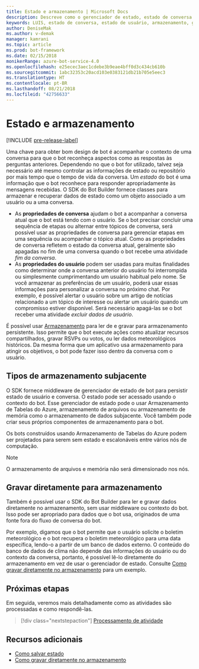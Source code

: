 ```yaml
---
title: Estado e armazenamento | Microsoft Docs
description: Descreve como o gerenciador de estado, estado de conversa e estado de usuário estão no SDK do Bot Builder.
keywords: LUIS, estado de conversa, estado de usuário, armazenamento, gerenciar estado
author: DeniseMak
ms.author: v-demak
manager: kamrani
ms.topic: article
ms.prod: bot-framework
ms.date: 02/15/2018
monikerRange: azure-bot-service-4.0
ms.openlocfilehash: e25ecec3aec1cdebe3b9eae4bff0d3c434cb610b
ms.sourcegitcommit: 1abc32353c20acd103e0383121db21b705e5eec3
ms.translationtype: HT
ms.contentlocale: pt-BR
ms.lasthandoff: 08/21/2018
ms.locfileid: "42756633"
---
```

# <a name="state-and-storage"></a>Estado e armazenamento
[!INCLUDE [pre-release-label](../includes/pre-release-label.md)]

Uma chave para obter bom design de bot é acompanhar o contexto de uma conversa para que o bot reconheça aspectos como as respostas às perguntas anteriores.
Dependendo no que o bot for utilizado, talvez seja necessário até mesmo controlar as informações de estado ou repositório por mais tempo que o tempo de vida da conversa.
Um *estado* do bot é uma informação que o bot reconhece para responder apropriadamente às mensagens recebidas. O SDK do Bot Builder fornece classes para armazenar e recuperar dados de estado como um objeto associado a um usuário ou a uma conversa.

* As **propriedades de conversa** ajudam o bot a acompanhar a conversa atual que o bot está tendo com o usuário. Se o bot precisar concluir uma sequência de etapas ou alternar entre tópicos de conversa, será possível usar as propriedades de conversa para gerenciar etapas em uma sequência ou acompanhar o tópico atual. Como as propriedades de conversa refletem o estado da conversa atual, geralmente são apagadas no fim de uma conversa quando o bot recebe uma atividade _fim da conversa_.
* As **propriedades do usuário** podem ser usadas para muitas finalidades como determinar onde a conversa anterior do usuário foi interrompida ou simplesmente cumprimentando um usuário habitual pelo nome. Se você armazenar as preferências de um usuário, poderá usar essas informações para personalizar a conversa no próximo chat. Por exemplo, é possível alertar o usuário sobre um artigo de notícias relacionado a um tópico de interesse ou alertar um usuário quando um compromisso estiver disponível. Será necessário apagá-las se o bot receber uma atividade _excluir dados de usuário_.

É possível usar [Armazenamento](bot-builder-howto-v4-storage.md) para ler de e gravar para armazenamento persistente. Isso permite que o bot execute ações como atualizar recursos compartilhados, gravar RSVPs ou votos, ou ler dados meteorológicos históricos. Da mesma forma que um aplicativo usa armazenamento para atingir os objetivos, o bot pode fazer isso dentro da conversa com o usuário.

<!-- 
*Conversation state* pertains to the current conversation that the user is having with your bot. When the conversation ends, your bot deletes this data.

You can also store *user state* that persists after a conversation ends. For example, if you store a user's preferences, you can use that information to customize the conversation the next time you chat. For example, you might alert the user to a news article about a topic that interests her, or alert a user when an appointment becomes available. 
-->

<!-- You should generally avoid saving state using a global variable or function closures.
Doing so will create issues when you want to scale out your bot. Instead, use the conversation state and user state middleware that the BotBuilder SDK provides --> 


## <a name="types-of-underlying-storage"></a>Tipos de armazenamento subjacente

O SDK fornece middleware de gerenciador de estado de bot para persistir estado de usuário e conversa. O estado pode ser acessado usando o contexto do bot. Esse gerenciador de estado pode o usar Armazenamento de Tabelas do Azure, armazenamento de arquivos ou armazenamento de memória como o armazenamento de dados subjacente. Você também pode criar seus próprios componentes de armazenamento para o bot.

Os bots construídos usando Armazenamento de Tabelas do Azure podem ser projetados para serem sem estado e escalonáveis entre vários nós de computação.

> [!NOTE] 
> O armazenamento de arquivos e memória não será dimensionado nos nós.

## <a name="writing-directly-to-storage"></a>Gravar diretamente para armazenamento

Também é possível usar o SDK do Bot Builder para ler e gravar dados diretamente no armazenamento, sem usar middleware ou contexto do bot. Isso pode ser apropriado para dados que o bot usa, originados de uma fonte fora do fluxo de conversa do bot.

Por exemplo, digamos que o bot permite que o usuário solicite o boletim meteorológico e o bot recupera o boletim meteorológico para uma data específica, lendo-o a partir de um banco de dados externo. O conteúdo do banco de dados de clima não depende das informações do usuário ou do contexto da conversa, portanto, é possível lê-lo diretamente do armazenamento em vez de usar o gerenciador de estado.  Consulte [Como gravar diretamente no armazenamento](bot-builder-howto-v4-storage.md) para um exemplo.

## <a name="next-steps"></a>Próximas etapas

Em seguida, veremos mais detalhadamente como as atividades são processadas e como respondê-las.

> [!div class="nextstepaction"]
> [Processamento de atividade](bot-builder-concept-activity-processing.md)

## <a name="additional-resources"></a>Recursos adicionais

- [Como salvar estado](bot-builder-howto-v4-state.md)
- [Como gravar diretamente no armazenamento](bot-builder-howto-v4-storage.md)
